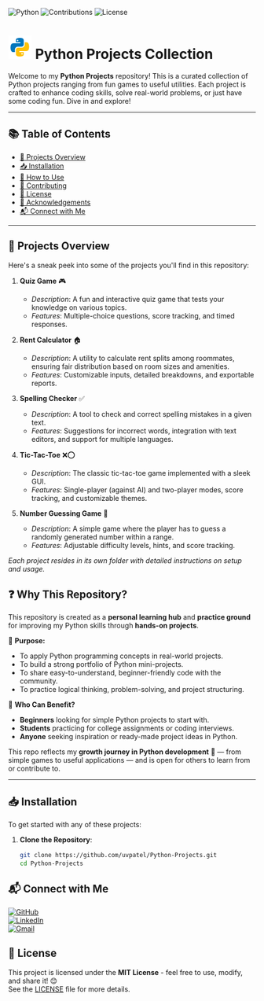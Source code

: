 ![Python](https://img.shields.io/badge/Language-Python-blue.svg?style=for-the-badge&logo=python)
![Contributions](https://img.shields.io/badge/Contributions-Welcome-brightgreen?style=for-the-badge&logo=github)
![License](https://img.shields.io/badge/License-MIT-yellow.svg?style=for-the-badge)

#  ![Python Logo](./assets/python.png) Python Projects Collection

Welcome to my **Python Projects** repository! This is a curated collection of Python projects ranging from fun games to useful utilities. Each project is crafted to enhance coding skills, solve real-world problems, or just have some coding fun. Dive in and explore!

---

## 📚 Table of Contents
- [🚀 Projects Overview](#-projects-overview)
- [📥 Installation](#-installation)
- [📖 How to Use](#-how-to-use)
- [🤝 Contributing](#-contributing)
- [📜 License](#-license)
- [🙏 Acknowledgements](#-acknowledgements)
- [📬 Connect with Me](#-connect-with-me)

---

## 🚀 Projects Overview

Here's a sneak peek into some of the projects you'll find in this repository:

1. **Quiz Game** 🎮
   - *Description*: A fun and interactive quiz game that tests your knowledge on various topics.
   - *Features*: Multiple-choice questions, score tracking, and timed responses.

2. **Rent Calculator** 🏠
   - *Description*: A utility to calculate rent splits among roommates, ensuring fair distribution based on room sizes and amenities.
   - *Features*: Customizable inputs, detailed breakdowns, and exportable reports.

3. **Spelling Checker** ✅
   - *Description*: A tool to check and correct spelling mistakes in a given text.
   - *Features*: Suggestions for incorrect words, integration with text editors, and support for multiple languages.

4. **Tic-Tac-Toe** ❌⭕
   - *Description*: The classic tic-tac-toe game implemented with a sleek GUI.
   - *Features*: Single-player (against AI) and two-player modes, score tracking, and customizable themes.

5. **Number Guessing Game** 🔢
   - *Description*: A simple game where the player has to guess a randomly generated number within a range.
   - *Features*: Adjustable difficulty levels, hints, and score tracking.

*Each project resides in its own folder with detailed instructions on setup and usage.*

## ❓ Why This Repository?

This repository is created as a **personal learning hub** and **practice ground** for improving my Python skills through **hands-on projects**. 

🔹 **Purpose:**
- To apply Python programming concepts in real-world projects.
- To build a strong portfolio of Python mini-projects.
- To share easy-to-understand, beginner-friendly code with the community.
- To practice logical thinking, problem-solving, and project structuring.

🔹 **Who Can Benefit?**
- **Beginners** looking for simple Python projects to start with.
- **Students** practicing for college assignments or coding interviews.
- **Anyone** seeking inspiration or ready-made project ideas in Python.

This repo reflects my **growth journey in Python development** 🚀 — from simple games to useful applications — and is open for others to learn from or contribute to.

---

## 📥 Installation

To get started with any of these projects:

1. **Clone the Repository**:
   ```bash
   git clone https://github.com/uvpatel/Python-Projects.git
   cd Python-Projects

## 📬 Connect with Me

[![GitHub](https://img.shields.io/badge/GitHub-UrvilPatel7271-blue?style=flat-square&logo=github)](https://github.com/uvpatel)  
[![LinkedIn](https://img.shields.io/badge/LinkedIn-Connect-blue?style=flat-square&logo=linkedin)](https://www.linkedin.com/in/urvil-patel-6995a0320)  
[![Gmail](https://img.shields.io/badge/Gmail-uvpatel7271@gmail.com-red?style=flat-square&logo=gmail)](mailto:uvpatel7271@gmail.com)

## 📝 License

This project is licensed under the **MIT License** - feel free to use, modify, and share it! 😊  
See the [LICENSE](LICENSE) file for more details.
   
